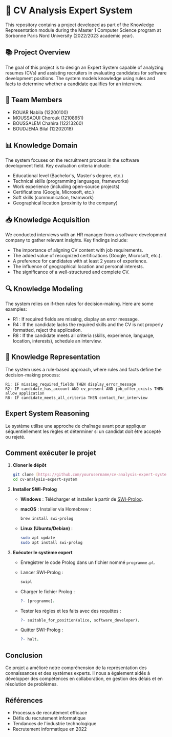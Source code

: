 # 📄 CV Analysis Expert System

This repository contains a project developed as part of the Knowledge Representation module during the Master 1 Computer Science program at Sorbonne Paris Nord University (2022/2023 academic year).

## 📚 Project Overview

The goal of this project is to design an Expert System capable of analyzing resumes (CVs) and assisting recruiters in evaluating candidates for software development positions. The system models knowledge using rules and facts to determine whether a candidate qualifies for an interview.

## 👥 Team Members

* ROUAR Nabila (12200100)
* MOUSSAOUI Chorouk (12108651)
* BOUSSALEM Chahira (12213260)
* BOUDJEMA Bilal (12202018)

## 📊 Knowledge Domain

The system focuses on the recruitment process in the software development field. Key evaluation criteria include:

* Educational level (Bachelor's, Master's degree, etc.)
* Technical skills (programming languages, frameworks)
* Work experience (including open-source projects)
* Certifications (Google, Microsoft, etc.)
* Soft skills (communication, teamwork)
* Geographical location (proximity to the company)

## 📥 Knowledge Acquisition

We conducted interviews with an HR manager from a software development company to gather relevant insights. Key findings include:

* The importance of aligning CV content with job requirements.
* The added value of recognized certifications (Google, Microsoft, etc.).
* A preference for candidates with at least 2 years of experience.
* The influence of geographical location and personal interests.
* The significance of a well-structured and complete CV.

## 🔍 Knowledge Modeling

The system relies on if-then rules for decision-making. Here are some examples:

* R1 : If required fields are missing, display an error message.
* R4 : If the candidate lacks the required skills and the CV is not properly formatted, reject the application.
* R8 : If the candidate meets all criteria (skills, experience, language, location, interests), schedule an interview.

## 📐 Knowledge Representation

The system uses a rule-based approach, where rules and facts define the decision-making process:

```plaintext
R1: IF missing_required_fields THEN display_error_message
R2: IF candidate_has_account AND cv_present AND job_offer_exists THEN allow_application
R8: IF candidate_meets_all_criteria THEN contact_for_interview
```

##  Expert System Reasoning

Le système utilise une approche de chaînage avant pour appliquer séquentiellement les règles et déterminer si un candidat doit être accepté ou rejeté.

##  Comment exécuter le projet

1.  **Cloner le dépôt**

    ```bash
    git clone [https://github.com/yourusername/cv-analysis-expert-system.git](https://github.com/yourusername/cv-analysis-expert-system.git)
    cd cv-analysis-expert-system
    ```

2.  **Installer SWI-Prolog**

    * **Windows** : Télécharger et installer à partir de [SWI-Prolog](https://www.google.com/url?sa=E&source=gmail&q=https://www.swi-prolog.org/).
    * **macOS** : Installer via Homebrew :

        ```bash
        brew install swi-prolog
        ```

    * **Linux (Ubuntu/Debian)** :

        ```bash
        sudo apt update
        sudo apt install swi-prolog
        ```

3.  **Exécuter le système expert**

    * Enregistrer le code Prolog dans un fichier nommé `programme.pl`.
    * Lancer SWI-Prolog :

        ```bash
        swipl
        ```

    * Charger le fichier Prolog :

        ```prolog
        ?- [programme].
        ```

    * Tester les règles et les faits avec des requêtes :

        ```prolog
        ?- suitable_for_position(alice, software_developer).
        ```

    * Quitter SWI-Prolog :

        ```prolog
        ?- halt.
        ```

##  Conclusion

Ce projet a amélioré notre compréhension de la représentation des connaissances et des systèmes experts. Il nous a également aidés à développer des compétences en collaboration, en gestion des délais et en résolution de problèmes.

##  Références

* Processus de recrutement efficace
* Défis du recrutement informatique
* Tendances de l'industrie technologique
* Recrutement informatique en 2022
